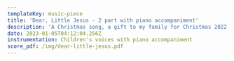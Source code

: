 ```yaml
---
templateKey: music-piece
title: 'Dear, Little Jesus - 2 part with piano accompaniment'
description: 'A Christmas song, a gift to my family for Christmas 2022.'
date: 2023-01-05T04:12:04.256Z
instrumentation: Children's voices with piano accompaniment
score_pdf: /img/dear-little-jesus.pdf
---
```


